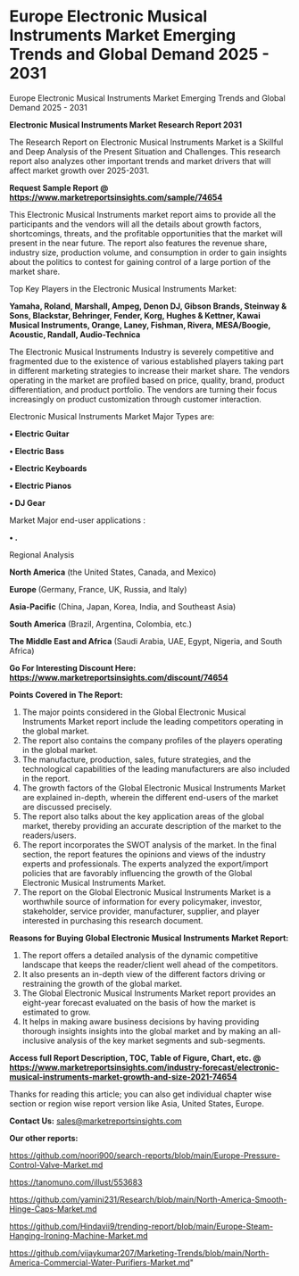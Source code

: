 # Europe Electronic Musical Instruments Market Emerging Trends and Global Demand 2025 - 2031
Europe Electronic Musical Instruments Market Emerging Trends and Global Demand 2025 - 2031

<strong>Electronic Musical Instruments Market Research Report 2031</strong>

The Research Report on Electronic Musical Instruments Market is a Skillful and Deep Analysis of the Present Situation and Challenges. This research report also analyzes other important trends and market drivers that will affect market growth over 2025-2031.

<strong>Request Sample Report @ <a href=https://www.marketreportsinsights.com/sample/74654>https://www.marketreportsinsights.com/sample/74654</a></strong>

This Electronic Musical Instruments market report aims to provide all the participants and the vendors will all the details about growth factors, shortcomings, threats, and the profitable opportunities that the market will present in the near future. The report also features the revenue share, industry size, production volume, and consumption in order to gain insights about the politics to contest for gaining control of a large portion of the market share.

Top Key Players in the Electronic Musical Instruments Market:

<strong>Yamaha, Roland, Marshall, Ampeg, Denon DJ, Gibson Brands, Steinway & Sons, Blackstar, Behringer, Fender, Korg, Hughes & Kettner, Kawai Musical Instruments, Orange, Laney, Fishman, Rivera, MESA/Boogie, Acoustic, Randall, Audio-Technica</strong>

The Electronic Musical Instruments Industry is severely competitive and fragmented due to the existence of various established players taking part in different marketing strategies to increase their market share. The vendors operating in the market are profiled based on price, quality, brand, product differentiation, and product portfolio. The vendors are turning their focus increasingly on product customization through customer interaction.

Electronic Musical Instruments Market Major Types are:

<strong>• Electric Guitar

• Electric Bass

• Electric Keyboards

• Electric Pianos

• DJ Gear</strong>

Market Major end-user applications :

<strong>• .</strong>

Regional Analysis

</u><strong><b>North America</b></strong> (the United States, Canada, and Mexico)

<strong><b>Europe </b></strong>(Germany, France, UK, Russia, and Italy)

<strong><b>Asia-Pacific</b></strong> (China, Japan, Korea, India, and Southeast Asia)

<strong><b>South America</b></strong> (Brazil, Argentina, Colombia, etc.)

<strong><b>The Middle East and Africa</b></strong> (Saudi Arabia, UAE, Egypt, Nigeria, and South Africa)

<strong>Go For Interesting Discount Here: <a href=https://www.marketreportsinsights.com/discount/74654>https://www.marketreportsinsights.com/discount/74654</a></strong>

<strong>Points Covered in The Report:</strong>
<ol>
  <li>The major points considered in the Global Electronic Musical Instruments Market report include the leading competitors operating in the global market.</li>
  <li>The report also contains the company profiles of the players operating in the global market.</li>
  <li>The manufacture, production, sales, future strategies, and the technological capabilities of the leading manufacturers are also included in the report.</li>
  <li>The growth factors of the Global Electronic Musical Instruments Market are explained in-depth, wherein the different end-users of the market are discussed precisely.</li>
  <li>The report also talks about the key application areas of the global market, thereby providing an accurate description of the market to the readers/users.</li>
  <li>The report incorporates the SWOT analysis of the market. In the final section, the report features the opinions and views of the industry experts and professionals. The experts analyzed the export/import policies that are favorably influencing the growth of the Global Electronic Musical Instruments Market.</li>
  <li>The report on the Global Electronic Musical Instruments Market is a worthwhile source of information for every policymaker, investor, stakeholder, service provider, manufacturer, supplier, and player interested in purchasing this research document.</li>
</ol>
<strong>Reasons for Buying Global Electronic Musical Instruments Market Report:</strong>

<ol>
  <li>The report offers a detailed analysis of the dynamic competitive landscape that keeps the reader/client well ahead of the competitors.</li>
  <li>It also presents an in-depth view of the different factors driving or restraining the growth of the global market.</li>
  <li>The Global Electronic Musical Instruments Market report provides an eight-year forecast evaluated on the basis of how the market is estimated to grow.</li>
  <li>It helps in making aware business decisions by having providing thorough insights insights into the global market and by making an all-inclusive analysis of the key market segments and sub-segments.</li>
</ol>
<strong>Access full Report Description, TOC, Table of Figure, Chart, etc. @ <a href=https://www.marketreportsinsights.com/industry-forecast/electronic-musical-instruments-market-growth-and-size-2021-74654>https://www.marketreportsinsights.com/industry-forecast/electronic-musical-instruments-market-growth-and-size-2021-74654</a></strong>


Thanks for reading this article; you can also get individual chapter wise section or region wise report version like Asia, United States, Europe.

<strong>Contact Us:</strong>
sales@marketreportsinsights.com

<strong>Our other reports:</strong>

<a href=https://github.com/noori900/search-reports/blob/main/Europe-Pressure-Control-Valve-Market.md>https://github.com/noori900/search-reports/blob/main/Europe-Pressure-Control-Valve-Market.md</a>

<a href=https://tanomuno.com/illust/553683>https://tanomuno.com/illust/553683</a>

<a href=https://github.com/yamini231/Research/blob/main/North-America-Smooth-Hinge-Caps-Market.md>https://github.com/yamini231/Research/blob/main/North-America-Smooth-Hinge-Caps-Market.md</a>

<a href=https://github.com/Hindavii9/trending-report/blob/main/Europe-Steam-Hanging-Ironing-Machine-Market.md>https://github.com/Hindavii9/trending-report/blob/main/Europe-Steam-Hanging-Ironing-Machine-Market.md</a>

<a href=https://github.com/vijaykumar207/Marketing-Trends/blob/main/North-America-Commercial-Water-Purifiers-Market.md>https://github.com/vijaykumar207/Marketing-Trends/blob/main/North-America-Commercial-Water-Purifiers-Market.md</a>"
